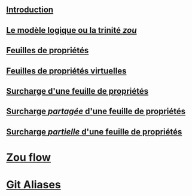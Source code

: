 ## [Introduction](.Documentation/0_Introduction.md)

## [Le modèle logique ou la trinité *zou*](.Documentation/1_LogicalModel.md)

## [Feuilles de propriétés](.Documentation/2_PropertySheet.md)

## [Feuilles de propriétés virtuelles](.Documentation/3_VirtualPropertySheet.md)

## [Surcharge d'une feuille de propriétés](.Documentation/4_PropertySheetOverride.md)

## [Surcharge *partagée* d'une feuille de propriétés](.Documentation/5_PropertySheetSharedOverride.md)

## [Surcharge *partielle* d'une feuille de propriétés](.Documentation/6_PropertySheetPartialOverride.md)

# [Zou flow](.Documentation/ZouFlow.md)

# [Git Aliases](.Documentation/GitAliases.md)